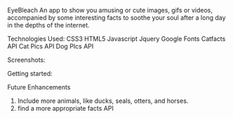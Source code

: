 EyeBleach
An app to show you amusing or cute images, gifs or videos, accompanied by some interesting facts to soothe your soul after a long day in the depths of the internet.

Technologies Used:
CSS3
HTML5
Javascript
Jquery
Google Fonts
Catfacts API
Cat Pics API
Dog PIcs API

Screenshots:






Getting started:



Future Enhancements
1. Include more animals, like ducks, seals, otters, and horses.
2. find a more appropriate facts API